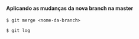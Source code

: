 #### Aplicando as mudanças da nova branch na master

```
$ git merge <nome-da-branch>
```

```
$ git log
```
